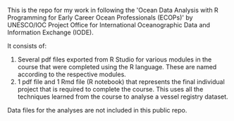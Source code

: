 This is the repo for my work in following the 'Ocean Data Analysis with R Programming for Early Career Ocean Professionals (ECOPs)' by UNESCO/IOC Project Office for International Oceanographic Data and Information Exchange (IODE).

It consists of:
  1. Several pdf files exported from R Studio for various modules in the course that were completed using the R language. These are named according to the respective modules.
  2. 1 pdf file and 1 Rmd file (R notebook) that represents the final individual project that is required to complete the course. This uses all the techniques learned from the course to analyse a vessel registry dataset.

Data files for the analyses are not included in this public repo.
